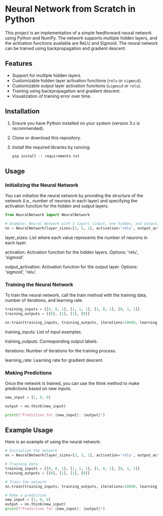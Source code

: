 # Neural Network from Scratch in Python

This project is an implementation of a simple feedforward neural network using Python and NumPy. The network supports multiple hidden layers, and the activation functions available are ReLU and Sigmoid. The neural network can be trained using backpropagation and gradient descent.

## Features

- Support for multiple hidden layers.
- Customizable hidden layer activation functions (`relu` or `sigmoid`).
- Customizable output layer activation functions (`sigmoid` or `relu`).
- Training using backpropagation and gradient descent.
- Visualization of training error over time.

## Installation

1. Ensure you have Python installed on your system (version 3.x is recommended).
2. Clone or download this repository.
3. Install the required libraries by running:

    ```bash
    pip install -r requirements.txt
    ```

## Usage

### Initializing the Neural Network

You can initialize the neural network by providing the structure of the network (i.e., number of neurons in each layer) and specifying the activation function for the hidden and output layers.

```python
from NeuralNetwork import NeuralNetwork

# Example: Neural Network with 3 layers (input, one hidden, and output)
nn = NeuralNetwork(layer_sizes=[3, 5, 1], activation='relu', output_activation='sigmoid')
```

layer_sizes: List where each value represents the number of neurons in each layer.

activation: Activation function for the hidden layers. Options: 'relu', 'sigmoid'.

output_activation: Activation function for the output layer. Options: 'sigmoid', 'relu'.

### Training the Neural Network

To train the neural network, call the train method with the training data, number of iterations, and learning rate.

```python
training_inputs = [[0, 0, 1], [1, 1, 1], [1, 0, 1], [0, 1, 1]]
training_outputs = [[0], [1], [1], [0]]

nn.train(training_inputs, training_outputs, iterations=10000, learning_rate=0.01)
```

training_inputs: List of input examples.

training_outputs: Corresponding output labels.

iterations: Number of iterations for the training process.

learning_rate: Learning rate for gradient descent.

### Making Predictions

Once the network is trained, you can use the think method to make predictions based on new inputs.

```python
new_input = [1, 0, 0]

output = nn.think(new_input)

print(f"Prediction for {new_input}: {output}")
```

## Example Usage
Here is an example of using the neural network:

```python
# Initialize the network
nn = NeuralNetwork(layer_sizes=[3, 5, 1], activation='relu', output_activation='sigmoid')

# Training data
training_inputs = [[0, 0, 1], [1, 1, 1], [1, 0, 1], [0, 1, 1]]
training_outputs = [[0], [1], [1], [0]]

# Train the network
nn.train(training_inputs, training_outputs, iterations=10000, learning_rate=0.01)

# Make a prediction
new_input = [1, 0, 0]
output = nn.think(new_input)
print(f"Prediction for {new_input}: {output}")
```



























